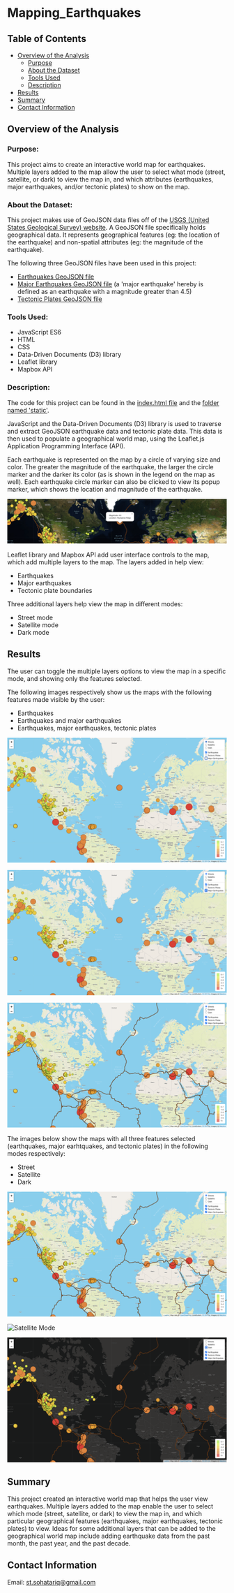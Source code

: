 # Mapping_Earthquakes
## Table of Contents
- [Overview of the Analysis](#overview-of-the-analysis)
    - [Purpose](#purpose)
    - [About the Dataset](#about-the-dataset)
    - [Tools Used](#tools-used)
    - [Description](#description)
- [Results](#results)
- [Summary](#summary)
- [Contact Information](#contact-information)

## Overview of the Analysis
### Purpose:
This project aims to create an interactive world map for earthquakes. Multiple layers added to the map allow the user to select what mode (street, satellite, or dark) to view the map in, and which attributes (earthquakes, major earthquakes, and/or tectonic plates) to show on the map.

### About the Dataset:
This project makes use of GeoJSON data files off of the [USGS (United States Geological Survey) website](https://www.usgs.gov/programs/earthquake-hazards/earthquakes). A GeoJSON file specifically holds geographical data. It represents geographical features (eg: the location of the earthquake) and non-spatial attributes (eg: the magnitude of the earthquake). 

The following three GeoJSON files have been used in this project:
 - [Earthquakes GeoJSON file](https://earthquake.usgs.gov/earthquakes/feed/v1.0/summary/all_week.geojson)
 - [Major Earthquakes GeoJSON file](https://earthquake.usgs.gov/earthquakes/feed/v1.0/summary/4.5_week.geojson) (a 'major earthquake' hereby is defined as an earthquake with a magnitude greater than 4.5)
 - [Tectonic Plates GeoJSON file](https://raw.githubusercontent.com/fraxen/tectonicplates/master/GeoJSON/PB2002_boundaries.json)

### Tools Used:
 - JavaScript ES6
 - HTML
 - CSS
 - Data-Driven Documents (D3) library
 - Leaflet library
 - Mapbox API

### Description:
The code for this project can be found in the [index.html file](https://github.com/SohaT7/Mapping_Earthquakes/blob/main/index.html) and the [folder named 'static'](https://github.com/SohaT7/Mapping_Earthquakes/tree/main/static).

JavaScript and the Data-Driven Documents (D3) library is used to traverse and extract GeoJSON earthquake data and tectonic plate data.  This data is then used to populate a geographical world map, using the Leaflet.js Application Programming Interface (API). 

Each earthquake is represented on the map by a circle of varying size and color. The greater the magnitude of the earthquake, the larger the circle marker and the darker its color (as is shown in the legend on the map as well). Each earthquake circle marker can also be clicked to view its popup marker, which shows the location and magnitude of the earthquake. 

![Popup Marker](https://github.com/SohaT7/Mapping_Earthquakes/blob/main/Earthquake_Challenge/Images/i_popupMarker.png)

Leaflet library and Mapbox API add user interface controls to the map, which add multiple layers to the map. The layers added in help view:
 - Earthquakes 
 - Major earthquakes
 - Tectonic plate boundaries

Three additional layers help view the map in different modes:
 - Street mode
 - Satellite mode
 - Dark mode

## Results
The user can toggle the multiple layers options to view the map in a specific mode, and showing only the features selected. 

The following images respectively show us the maps with the following features made visible by the user:
 - Earthquakes
 - Earthquakes and major earthquakes
 - Earthquakes, major earthquakes, tectonic plates 

![Earthquakes](https://github.com/SohaT7/Mapping_Earthquakes/blob/main/Earthquake_Challenge/Images/i_earthquakes.png)

![Earthquakes and Major Earthquakes](https://github.com/SohaT7/Mapping_Earthquakes/blob/main/Earthquake_Challenge/Images/i_majorEarthquakes.png)

![Earthquakes, Major Earthquakes, and Tectonic Plates](https://github.com/SohaT7/Mapping_Earthquakes/blob/main/Earthquake_Challenge/Images/i_tectonicPlates.png)

The images below show the maps with all three features selected (earthquakes, major earhtquakes, and tectonic plates) in the following modes respectively:
 - Street
 - Satellite
 - Dark

![Street Mode](https://github.com/SohaT7/Mapping_Earthquakes/blob/main/Earthquake_Challenge/Images/i_tectonicPlates.png)

![Satellite Mode](https://github.com/SohaT7/Mapping_Earthquakes/blob/main/Earthquake_Challenge/Images/i_satellite.png)

![Dark Mode](https://github.com/SohaT7/Mapping_Earthquakes/blob/main/Earthquake_Challenge/Images/i_dark.png)

## Summary
This project created an interactive world map that helps the user view earthquakes. Multiple layers added to the map enable the user to select which mode (street, satellite, or dark) to view the map in, and which particular geographical features (earthquakes, major earthquakes, tectonic plates) to view. Ideas for some additional layers that can be added to the geographical world map include adding earthquake data from the past month, the past year, and the past decade.

## Contact Information
Email: st.sohatariq@gmail.com


